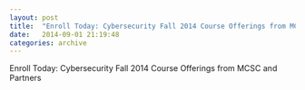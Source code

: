 ```yaml
---
layout: post
title:  "Enroll Today: Cybersecurity Fall 2014 Course Offerings from MCSC and Partners"
date:   2014-09-01 21:19:48
categories: archive
---
```


Enroll Today: Cybersecurity Fall 2014 Course Offerings from MCSC and Partners

